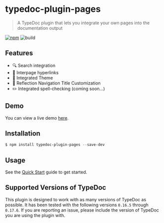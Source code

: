 # typedoc-plugin-pages

> A TypeDoc plugin that lets you integrate your own pages into the documentation output

[![npm](https://img.shields.io/npm/v/typedoc-plugin-pages?color=brightgreen)](https://www.npmjs.com/package/typedoc-plugin-pages)
![build](https://img.shields.io/github/workflow/status/mipatterson/typedoc-plugin-pages/Build/develop)

## Features

- 🔍 Search integration
- 🔗 Interpage hyperlinks
- 🎨 Integrated Theme
- 📑 Reflection Navigation Title Customization
- ✏️ Integrated spell-checking (coming soon...)

## Demo

You can view a live demo [here](https://mipatterson.github.io/typedoc-plugin-pages/).

## Installation

```powershell
$ npm install typedoc-plugin-pages --save-dev
```

## Usage

See the [Quick Start](https://mipatterson.github.io/typedoc-plugin-pages/pages/Getting%20Started/quick-start.html) guide to get started.

## Supported Versions of TypeDoc

This plugin is designed to work with as many versions of TypeDoc as possible. It has been tested with the following versions `0.16.5` through `0.17.6`. If you are reporting an issue, please include the version of TypeDoc you are using the plugin with.